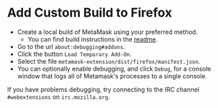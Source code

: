 # Add Custom Build to Firefox

* Create a local build of MetaMask using your preferred method.
  * You can find build instructions in the [readme](https://github.com/MetaMask/metamask-extension#readme).
* Go to the url `about:debugging#addons`.
* Click the button `Load Temporary Add-On`.
* Select the file `metamask-extension/dist/firefox/manifest.json`.
* You can optionally enable debugging, and click `Debug`, for a console window that logs all of Metamask's processes to a single console.

If you have problems debugging, try connecting to the IRC channel `#webextensions` on `irc.mozilla.org`.
